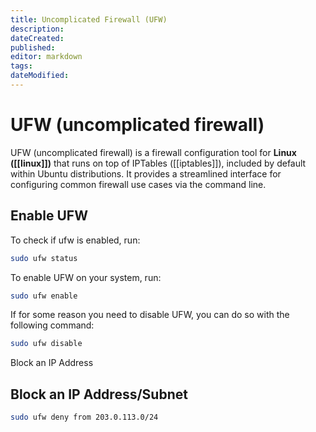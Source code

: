 ```yaml
---
title: Uncomplicated Firewall (UFW)
description: 
dateCreated: 
published: 
editor: markdown
tags: 
dateModified: 
---
```

# UFW (uncomplicated firewall)

UFW (uncomplicated firewall) is a firewall configuration tool for **Linux ([[linux]])** that runs on top of IPTables ([[iptables]]), included by default within Ubuntu distributions. It provides a streamlined interface for configuring common firewall use cases via the command line.

## Enable UFW

To check if ufw is enabled, run:

```bash
sudo ufw status
```

To enable UFW on your system, run:

```bash
sudo ufw enable
```

If for some reason you need to disable UFW, you can do so with the following command:

```bash
sudo ufw disable
```

Block an IP Address

## Block an IP Address/Subnet

```bash
sudo ufw deny from 203.0.113.0/24
```

